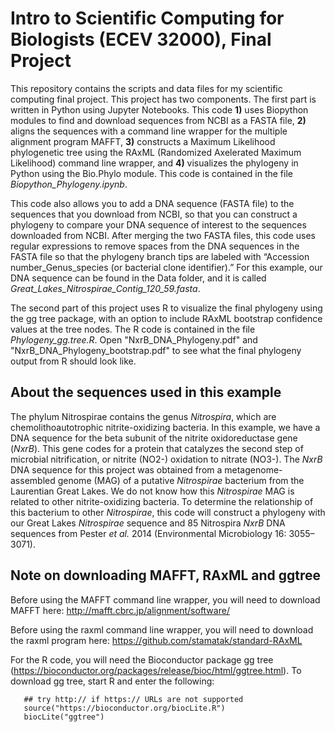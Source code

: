 
# Intro to Scientific Computing for Biologists (ECEV 32000), Final Project

This repository contains the scripts and data files for my scientific computing final project. This project has two components. The first part is written in Python using Jupyter Notebooks. This code **1)** uses Biopython modules to find and download sequences from NCBI as a FASTA file, **2)** aligns the sequences with a command line wrapper for the multiple alignment program MAFFT, **3)** constructs a Maximum Likelihood phylogenetic tree using the RAxML (Randomized Axelerated Maximum Likelihood) command line wrapper, and **4)** visualizes the phylogeny in Python using the Bio.Phylo module. This code is contained in the file *Biopython_Phylogeny.ipynb*.

This code also allows you to add a DNA sequence (FASTA file) to the sequences that you download from NCBI, so that you can construct a phylogeny to compare your DNA sequence of interest to the sequences downloaded from NCBI. After merging the two FASTA files, this code uses regular expressions to remove spaces from the DNA sequences in the FASTA file so that the phylogeny branch tips are labeled with “Accession number_Genus_species (or bacterial clone identifier).” For this example, our DNA sequence can be found in the Data folder, and it is called *Great_Lakes_Nitrospirae_Contig_120_59.fasta*.

The second part of this project uses R to visualize the final phylogeny using the gg tree package, with an option to include RAxML bootstrap confidence values at the tree nodes. The R code is contained in the file *Phylogeny_gg.tree.R*. Open "NxrB_DNA_Phylogeny.pdf" and "NxrB_DNA_Phylogeny_bootstrap.pdf" to see what the final phylogeny output from R should look like.

## About the sequences used in this example

The phylum Nitrospirae contains the genus *Nitrospira*, which are chemolithoautotrophic nitrite-oxidizing bacteria. In this example, we have a DNA sequence for the beta subunit of the nitrite oxidoreductase gene (*NxrB*). This gene codes for a protein that catalyzes the second step of microbial nitrification, or nitrite (NO2-) oxidation to nitrate (NO3-). The *NxrB* DNA sequence for this project was obtained from a metagenome-assembled genome (MAG) of a putative *Nitrospirae* bacterium from the Laurentian Great Lakes. We do not know how this *Nitrospirae* MAG is related to other nitrite-oxidizing bacteria. To determine the relationship of this bacterium to other *Nitrospirae*, this code will construct a phylogeny with our Great Lakes *Nitrospirae* sequence and 85 Nitrospira *NxrB* DNA sequences from Pester *et al.* 2014 (Environmental Microbiology 16: 3055–3071). 

## Note on downloading MAFFT, RAxML and ggtree

Before using the MAFFT command line wrapper, you will need to download MAFFT here: http://mafft.cbrc.jp/alignment/software/

Before using the raxml command line wrapper, you will need to download the raxml program here: https://github.com/stamatak/standard-RAxML

For the R code, you will need the Bioconductor package gg tree 
(https://bioconductor.org/packages/release/bioc/html/ggtree.html). 
To download gg tree, start R and enter the following: 
       
       ## try http:// if https:// URLs are not supported    
       source("https://bioconductor.org/biocLite.R")    
       biocLite("ggtree")
